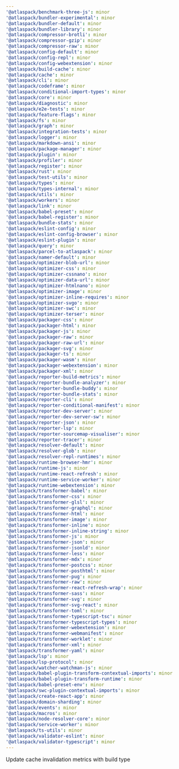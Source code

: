 ```yaml
---
'@atlaspack/benchmark-three-js': minor
'@atlaspack/bundler-experimental': minor
'@atlaspack/bundler-default': minor
'@atlaspack/bundler-library': minor
'@atlaspack/compressor-brotli': minor
'@atlaspack/compressor-gzip': minor
'@atlaspack/compressor-raw': minor
'@atlaspack/config-default': minor
'@atlaspack/config-repl': minor
'@atlaspack/config-webextension': minor
'@atlaspack/build-cache': minor
'@atlaspack/cache': minor
'@atlaspack/cli': minor
'@atlaspack/codeframe': minor
'@atlaspack/conditional-import-types': minor
'@atlaspack/core': minor
'@atlaspack/diagnostic': minor
'@atlaspack/e2e-tests': minor
'@atlaspack/feature-flags': minor
'@atlaspack/fs': minor
'@atlaspack/graph': minor
'@atlaspack/integration-tests': minor
'@atlaspack/logger': minor
'@atlaspack/markdown-ansi': minor
'@atlaspack/package-manager': minor
'@atlaspack/plugin': minor
'@atlaspack/profiler': minor
'@atlaspack/register': minor
'@atlaspack/rust': minor
'@atlaspack/test-utils': minor
'@atlaspack/types': minor
'@atlaspack/types-internal': minor
'@atlaspack/utils': minor
'@atlaspack/workers': minor
'@atlaspack/link': minor
'@atlaspack/babel-preset': minor
'@atlaspack/babel-register': minor
'@atlaspack/bundle-stats': minor
'@atlaspack/eslint-config': minor
'@atlaspack/eslint-config-browser': minor
'@atlaspack/eslint-plugin': minor
'@atlaspack/query': minor
'@atlaspack/parcel-to-atlaspack': minor
'@atlaspack/namer-default': minor
'@atlaspack/optimizer-blob-url': minor
'@atlaspack/optimizer-css': minor
'@atlaspack/optimizer-cssnano': minor
'@atlaspack/optimizer-data-url': minor
'@atlaspack/optimizer-htmlnano': minor
'@atlaspack/optimizer-image': minor
'@atlaspack/optimizer-inline-requires': minor
'@atlaspack/optimizer-svgo': minor
'@atlaspack/optimizer-swc': minor
'@atlaspack/optimizer-terser': minor
'@atlaspack/packager-css': minor
'@atlaspack/packager-html': minor
'@atlaspack/packager-js': minor
'@atlaspack/packager-raw': minor
'@atlaspack/packager-raw-url': minor
'@atlaspack/packager-svg': minor
'@atlaspack/packager-ts': minor
'@atlaspack/packager-wasm': minor
'@atlaspack/packager-webextension': minor
'@atlaspack/packager-xml': minor
'@atlaspack/reporter-build-metrics': minor
'@atlaspack/reporter-bundle-analyzer': minor
'@atlaspack/reporter-bundle-buddy': minor
'@atlaspack/reporter-bundle-stats': minor
'@atlaspack/reporter-cli': minor
'@atlaspack/reporter-conditional-manifest': minor
'@atlaspack/reporter-dev-server': minor
'@atlaspack/reporter-dev-server-sw': minor
'@atlaspack/reporter-json': minor
'@atlaspack/reporter-lsp': minor
'@atlaspack/reporter-sourcemap-visualiser': minor
'@atlaspack/reporter-tracer': minor
'@atlaspack/resolver-default': minor
'@atlaspack/resolver-glob': minor
'@atlaspack/resolver-repl-runtimes': minor
'@atlaspack/runtime-browser-hmr': minor
'@atlaspack/runtime-js': minor
'@atlaspack/runtime-react-refresh': minor
'@atlaspack/runtime-service-worker': minor
'@atlaspack/runtime-webextension': minor
'@atlaspack/transformer-babel': minor
'@atlaspack/transformer-css': minor
'@atlaspack/transformer-glsl': minor
'@atlaspack/transformer-graphql': minor
'@atlaspack/transformer-html': minor
'@atlaspack/transformer-image': minor
'@atlaspack/transformer-inline': minor
'@atlaspack/transformer-inline-string': minor
'@atlaspack/transformer-js': minor
'@atlaspack/transformer-json': minor
'@atlaspack/transformer-jsonld': minor
'@atlaspack/transformer-less': minor
'@atlaspack/transformer-mdx': minor
'@atlaspack/transformer-postcss': minor
'@atlaspack/transformer-posthtml': minor
'@atlaspack/transformer-pug': minor
'@atlaspack/transformer-raw': minor
'@atlaspack/transformer-react-refresh-wrap': minor
'@atlaspack/transformer-sass': minor
'@atlaspack/transformer-svg': minor
'@atlaspack/transformer-svg-react': minor
'@atlaspack/transformer-toml': minor
'@atlaspack/transformer-typescript-tsc': minor
'@atlaspack/transformer-typescript-types': minor
'@atlaspack/transformer-webextension': minor
'@atlaspack/transformer-webmanifest': minor
'@atlaspack/transformer-worklet': minor
'@atlaspack/transformer-xml': minor
'@atlaspack/transformer-yaml': minor
'@atlaspack/lsp': minor
'@atlaspack/lsp-protocol': minor
'@atlaspack/watcher-watchman-js': minor
'@atlaspack/babel-plugin-transform-contextual-imports': minor
'@atlaspack/babel-plugin-transform-runtime': minor
'@atlaspack/babel-preset-env': minor
'@atlaspack/swc-plugin-contextual-imports': minor
'@atlaspack/create-react-app': minor
'@atlaspack/domain-sharding': minor
'@atlaspack/events': minor
'@atlaspack/macros': minor
'@atlaspack/node-resolver-core': minor
'@atlaspack/service-worker': minor
'@atlaspack/ts-utils': minor
'@atlaspack/validator-eslint': minor
'@atlaspack/validator-typescript': minor
---
```


Update cache invalidation metrics with build type
